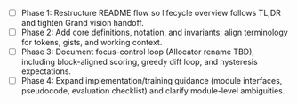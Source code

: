 - [ ] Phase 1: Restructure README flow so lifecycle overview follows TL;DR and tighten Grand vision handoff.
- [ ] Phase 2: Add core definitions, notation, and invariants; align terminology for tokens, gists, and working context.
- [ ] Phase 3: Document focus-control loop (Allocator rename TBD), including block-aligned scoring, greedy diff loop, and hysteresis expectations.
- [ ] Phase 4: Expand implementation/training guidance (module interfaces, pseudocode, evaluation checklist) and clarify module-level ambiguities.
